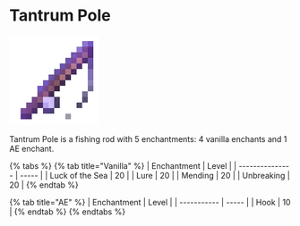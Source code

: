 # Tantrum Pole

![](<../../.gitbook/assets/Polished Pole (1).gif>)

Tantrum Pole is a fishing rod with 5 enchantments: 4 vanilla enchants and 1 AE enchant.

{% tabs %}
{% tab title="Vanilla" %}
| Enchantment     | Level |
| --------------- | ----- |
| Luck of the Sea | 20    |
| Lure            | 20    |
| Mending         | 20    |
| Unbreaking      | 20    |
{% endtab %}

{% tab title="AE" %}
| Enchantment | Level |
| ----------- | ----- |
| Hook        | 10    |
{% endtab %}
{% endtabs %}
